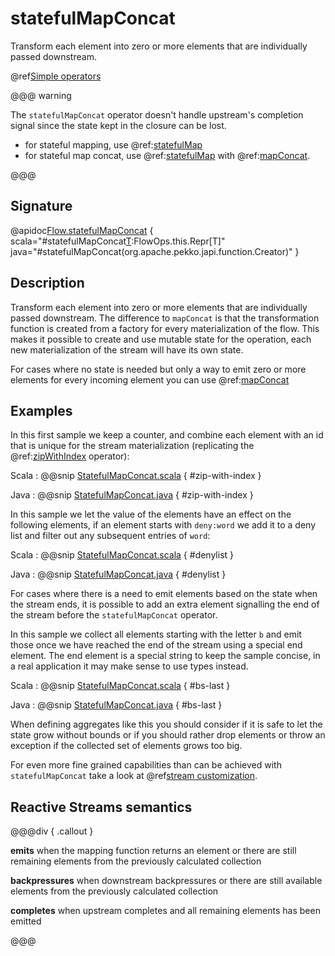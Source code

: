 # statefulMapConcat

Transform each element into zero or more elements that are individually passed downstream.

@ref[Simple operators](../index.md#simple-operators)

@@@ warning

The `statefulMapConcat` operator doesn't handle upstream's completion signal since the state kept in the closure can be lost.

- for stateful mapping, use @ref:[statefulMap](./statefulMap.md)
- for stateful map concat, use @ref:[statefulMap](./statefulMap.md) with @ref:[mapConcat](./mapConcat.md).

@@@

## Signature

@apidoc[Flow.statefulMapConcat](Flow) { scala="#statefulMapConcat[T](f:()=&gt;Out=&gt;scala.collection.immutable.Iterable[T]):FlowOps.this.Repr[T]" java="#statefulMapConcat(org.apache.pekko.japi.function.Creator)" } 

## Description

Transform each element into zero or more elements that are individually passed downstream. The difference to `mapConcat` is that
the transformation function is created from a factory for every materialization of the flow. This makes it possible to create and
use mutable state for the operation, each new materialization of the stream will have its own state.

For cases where no state is needed but only a way to emit zero or more elements for every incoming element you can use @ref:[mapConcat](mapConcat.md)

## Examples

In this first sample we keep a counter, and combine each element with an id that is unique for the stream materialization
(replicating the @ref:[zipWithIndex](zipWithIndex.md) operator):

Scala
:  @@snip [StatefulMapConcat.scala](/docs/src/test/scala/docs/stream/operators/flow/StatefulMapConcat.scala) { #zip-with-index }

Java
:   @@snip [StatefulMapConcat.java](/docs/src/test/java/jdocs/stream/operators/flow/StatefulMapConcat.java) { #zip-with-index }

In this sample we let the value of the elements have an effect on the following elements, if an element starts
with `deny:word` we add it to a deny list and filter out any subsequent entries of `word`:

Scala
:  @@snip [StatefulMapConcat.scala](/docs/src/test/scala/docs/stream/operators/flow/StatefulMapConcat.scala) { #denylist }

Java
:   @@snip [StatefulMapConcat.java](/docs/src/test/java/jdocs/stream/operators/flow/StatefulMapConcat.java) { #denylist }

For cases where there is a need to emit elements based on the state when the stream ends, it is possible to add an extra
element signalling the end of the stream before the `statefulMapConcat` operator.

In this sample we collect all elements starting with the letter `b` and emit those once we have reached the end of the stream using
a special end element. The end element is a special string to keep the sample concise, in a real application it may make sense to use types instead.

Scala
:  @@snip [StatefulMapConcat.scala](/docs/src/test/scala/docs/stream/operators/flow/StatefulMapConcat.scala) { #bs-last }

Java
:   @@snip [StatefulMapConcat.java](/docs/src/test/java/jdocs/stream/operators/flow/StatefulMapConcat.java) { #bs-last }

When defining aggregates like this you should consider if it is safe to let the state grow without bounds or if you should
rather drop elements or throw an exception if the collected set of elements grows too big.

For even more fine grained capabilities than can be achieved with `statefulMapConcat` take a look at @ref[stream customization](../../stream-customize.md).


## Reactive Streams semantics

@@@div { .callout }

**emits** when the mapping function returns an element or there are still remaining elements from the previously calculated collection

**backpressures** when downstream backpressures or there are still available elements from the previously calculated collection

**completes** when upstream completes and all remaining elements has been emitted

@@@
